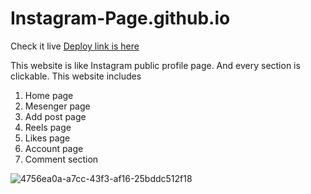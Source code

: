 # Instagram-Page.github.io
Check it live
[Deploy link is here](https://jaya-paliwal.github.io/Instagram-Page.github.io/)

This  website is like Instagram public profile page. And every section is clickable.
 This website includes
 1. Home page
 2. Mesenger page
 3. Add post page
 4. Reels page
 5. Likes page
 6. Account page
 7. Comment section
 
![4756ea0a-a7cc-43f3-af16-25bddc512f18](https://user-images.githubusercontent.com/91379324/175809537-84d3e74b-380e-4912-bf5e-70637cf927b9.jpg)
